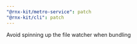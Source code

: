 ```yaml
---
"@rnx-kit/metro-service": patch
"@rnx-kit/cli": patch
---
```


Avoid spinning up the file watcher when bundling

